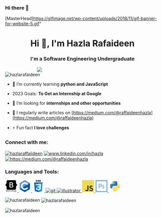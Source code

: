### Hi there 👋

<!--
**HazlaRafaideen/HazlaRafaideen** is a ✨ _special_ ✨ repository because its `README.md` (this file) appears on your GitHub profile.

Here are some ideas to get you started:

- 🔭 I’m currently working on ...
- 🌱 I’m currently learning ...
- 👯 I’m looking to collaborate on ...
- 🤔 I’m looking for help with ...
- 💬 Ask me about ...
- 📫 How to reach me: ...
- 😄 Pronouns: ...
- ⚡ Fun fact: ...
-->

[MasterHead]https://gifimage.net/wp-content/uploads/2018/11/gif-banner-for-website-5.gif"
<h1 align="center">Hi 👋, I'm Hazla Rafaideen</h1>
<h3 align="center">I'm a Software Engineering Undergraduate</h3>

<img align="right" all="coding" width="400" src="https://media.tenor.com/S59bPkT0pqcAAAAC/programming.gif">




<p align="left"> <img src="https://komarev.com/ghpvc/?username=hazlarafaideen&label=Profile%20views&color=0e75b6&style=flat" alt="hazlarafaideen" /> </p>

- 🌱 I’m currently learning **python and JavaScript**

- 2023 Goals: **To Get an Internship at Google**

- 🤝 I’m looking for **internships and other opportunities**

- 📝 I regularly write articles on [https://medium.com/@raffaideenhazla](https://medium.com/@raffaideenhazla)

- ⚡ Fun fact **I love challenges**

<h3 align="left">Connect with me:</h3>
<p align="left">
<a href="https://twitter.com/hazlaraffaiideen" target="blank"><img align="center" src="https://raw.githubusercontent.com/rahuldkjain/github-profile-readme-generator/master/src/images/icons/Social/twitter.svg" alt="hazlaraffaiideen" height="30" width="40" /></a>
<a href="https://linkedin.com/in/www.linkedin.com/in/hazla" target="blank"><img align="center" src="https://raw.githubusercontent.com/rahuldkjain/github-profile-readme-generator/master/src/images/icons/Social/linked-in-alt.svg" alt="www.linkedin.com/in/hazla" height="30" width="40" /></a>
<a href="https://medium.com/https://medium.com/@raffaideenhazla" target="blank"><img align="center" src="https://raw.githubusercontent.com/rahuldkjain/github-profile-readme-generator/master/src/images/icons/Social/medium.svg" alt="https://medium.com/@raffaideenhazla" height="30" width="40" /></a>
</p>

<h3 align="left">Languages and Tools:</h3>
<p align="left"> <a href="https://getbootstrap.com" target="_blank" rel="noreferrer"> <img src="https://raw.githubusercontent.com/devicons/devicon/master/icons/bootstrap/bootstrap-plain-wordmark.svg" alt="bootstrap" width="40" height="40"/> </a> <a href="https://www.cprogramming.com/" target="_blank" rel="noreferrer"> <img src="https://raw.githubusercontent.com/devicons/devicon/master/icons/c/c-original.svg" alt="c" width="40" height="40"/> </a> <a href="https://www.w3schools.com/css/" target="_blank" rel="noreferrer"> <img src="https://raw.githubusercontent.com/devicons/devicon/master/icons/css3/css3-original-wordmark.svg" alt="css3" width="40" height="40"/> </a> <a href="https://git-scm.com/" target="_blank" rel="noreferrer"> <img src="https://www.vectorlogo.zone/logos/git-scm/git-scm-icon.svg" alt="git" width="40" height="40"/> </a> <a href="https://www.adobe.com/in/products/illustrator.html" target="_blank" rel="noreferrer"> <img src="https://www.vectorlogo.zone/logos/adobe_illustrator/adobe_illustrator-icon.svg" alt="illustrator" width="40" height="40"/> </a> <a href="https://developer.mozilla.org/en-US/docs/Web/JavaScript" target="_blank" rel="noreferrer"> <img src="https://raw.githubusercontent.com/devicons/devicon/master/icons/javascript/javascript-original.svg" alt="javascript" width="40" height="40"/> </a> <a href="https://www.photoshop.com/en" target="_blank" rel="noreferrer"> <img src="https://raw.githubusercontent.com/devicons/devicon/master/icons/photoshop/photoshop-line.svg" alt="photoshop" width="40" height="40"/> </a> <a href="https://www.python.org" target="_blank" rel="noreferrer"> <img src="https://raw.githubusercontent.com/devicons/devicon/master/icons/python/python-original.svg" alt="python" width="40" height="40"/> </a> </p>

<p><img align="left" src="https://github-readme-stats.vercel.app/api/top-langs?username=hazlarafaideen&show_icons=true&locale=en&layout=compact" alt="hazlarafaideen" /></p>

<p>&nbsp;<img align="center" src="https://github-readme-stats.vercel.app/api?username=hazlarafaideen&show_icons=true&locale=en" alt="hazlarafaideen" /></p>

<p><img align="center" src="https://github-readme-streak-stats.herokuapp.com/?user=hazlarafaideen&" alt="hazlarafaideen" /></p>

